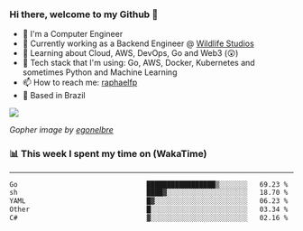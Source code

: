 ### Hi there, welcome to my Github 👋

- 📖 I'm a Computer Engineer
- 🔭 Currently working as a Backend Engineer @ [Wildlife Studios](https://wildlifestudios.com/)
- 🌱 Learning about Cloud, AWS, DevOps, Go and Web3 (😲)
- 🚀 Tech stack that I'm using: Go, AWS, Docker, Kubernetes and sometimes Python and Machine Learning
- 📫 How to reach me: [raphaelfp](https://linkedin.com/in/raphaelfp)
- 🏡 Based in Brazil

![](https://github.com/raphaelfp/gophers/blob/master/.thumb/animation/morning-coffee-3x.gif)

*Gopher image by [egonelbre](https://github.com/egonelbre/)*

### 📊 This week I spent my time on (WakaTime)

---

<!--START_SECTION:waka-->

```txt
Go                                █████████████████▒░░░░░░░   69.23 %
sh                                ████▓░░░░░░░░░░░░░░░░░░░░   18.70 %
YAML                              █▓░░░░░░░░░░░░░░░░░░░░░░░   06.23 %
Other                             █░░░░░░░░░░░░░░░░░░░░░░░░   03.34 %
C#                                ▓░░░░░░░░░░░░░░░░░░░░░░░░   02.16 %
```

<!--END_SECTION:waka-->
